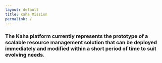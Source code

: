 ```yaml
---
layout: default
title: Kaha Mission 
permalink: /
---
```


### The Kaha platform currently represents the prototype of a scalable resource management solution that can be deployed immediately and modified within a short period of time to suit evolving needs. 

